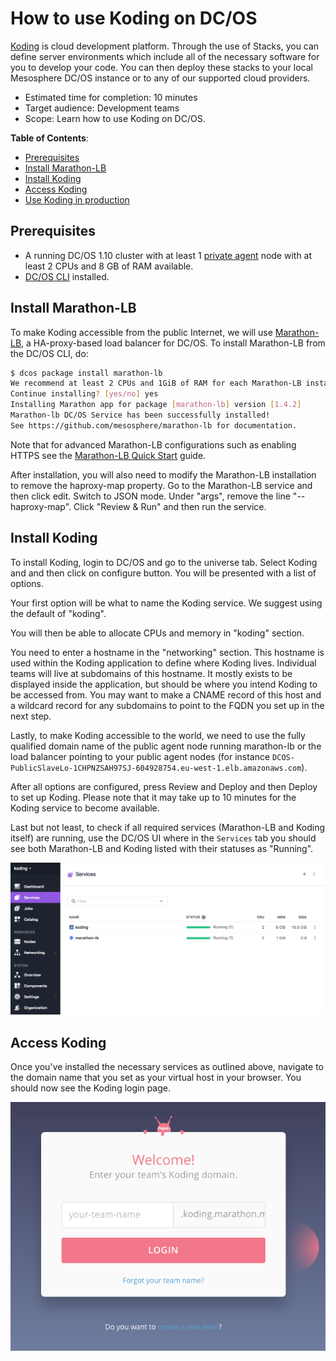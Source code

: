 # How to use Koding on DC/OS

[Koding](https://www.koding.com/) is cloud development platform. Through the use of Stacks, you can define server environments which include all of the necessary software for you to develop your code. You can then deploy these stacks to your local Mesosphere DC/OS instance or to any of our supported cloud providers.

- Estimated time for completion: 10 minutes
- Target audience: Development teams
- Scope: Learn how to use Koding on DC/OS.


**Table of Contents**:

- [Prerequisites](#prerequisites)
- [Install Marathon-LB](#install-marathon-lb)
- [Install Koding](#install-koding)
- [Access Koding](#access-koding)
- [Use Koding in production](#use-koding-in-production)

## Prerequisites

- A running DC/OS 1.10 cluster with at least 1 [private
  agent](https://dcos.io/docs/1.10/overview/concepts/#public-agent-node)
  node with at least 2 CPUs and 8 GB of RAM available.
- [DC/OS CLI](https://dcos.io/docs/1.10/cli/install/) installed.

## Install Marathon-LB

To make Koding accessible from the public Internet, we will use [Marathon-LB](https://github.com/mesosphere/marathon-lb), a HA-proxy-based load balancer for DC/OS. To install Marathon-LB from the DC/OS CLI, do:

```bash
$ dcos package install marathon-lb
We recommend at least 2 CPUs and 1GiB of RAM for each Marathon-LB instance.
Continue installing? [yes/no] yes
Installing Marathon app for package [marathon-lb] version [1.4.2]
Marathon-lb DC/OS Service has been successfully installed!
See https://github.com/mesosphere/marathon-lb for documentation.
```
Note that for advanced Marathon-LB configurations such as enabling HTTPS see the [Marathon-LB Quick Start](https://dcos.io/docs/1.10/usage/service-discovery/marathon-lb/quickstart/) guide.

After installation, you will also need to modify the Marathon-LB
installation to remove the haproxy-map property. Go to the Marathon-LB
service and then click edit. Switch to JSON mode. Under "args", remove
the line "--haproxy-map". Click "Review & Run" and then run the
service.

## Install Koding

To install Koding, login to DC/OS and go to the universe tab. Select
Koding and and then click on configure button. You will be presented
with a list of options.

Your first option will be what to name the Koding service. We suggest using the default of "koding".

You will then be able to allocate CPUs and memory in "koding" section.

You need to enter a hostname in the "networking" section. This
hostname is used within the Koding application to define where Koding
lives. Individual teams will live at subdomains of this hostname. It
mostly exists to be displayed inside the application, but should be
where you intend Koding to be accessed from. You may want to make a
CNAME record of this host and a wildcard record for any subdomains to
point to the FQDN you set up in the next step.

Lastly, to make Koding accessible to the world, we need to use the fully qualified domain name of the public agent node running marathon-lb or the load balancer pointing to your public agent nodes (for instance ```DCOS-PublicSlaveLo-1CHPNZSAH97SJ-604928754.eu-west-1.elb.amazonaws.com```).

After all options are configured, press Review and Deploy and then Deploy to set up Koding.  Please note that it may take up to 10 minutes for the Koding service to become available.

Last but not least, to check if all required services (Marathon-LB and Koding itself) are running, use the DC/OS UI where in the `Services` tab you should see both Marathon-LB and Koding listed with their statuses as "Running".

![Marathon deployment post-build configuration](img/kodingservices.png)

## Access Koding

Once you've installed the necessary services as outlined above, navigate to the domain name that you set as your virtual host in your browser. You should now see the Koding login page.

![Koding Login Page](img/kodinglogin.png)
